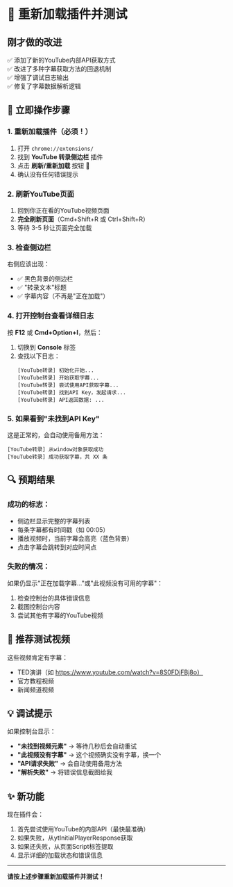 # 🔄 重新加载插件并测试

## 刚才做的改进

✅ 添加了新的YouTube内部API获取方式  
✅ 改进了多种字幕获取方法的回退机制  
✅ 增强了调试日志输出  
✅ 修复了字幕数据解析逻辑  

## 📝 立即操作步骤

### 1. 重新加载插件（必须！）

1. 打开 `chrome://extensions/`
2. 找到 **YouTube 转录侧边栏** 插件
3. 点击 **刷新/重新加载** 按钮 🔄
4. 确认没有任何错误提示

### 2. 刷新YouTube页面

1. 回到你正在看的YouTube视频页面
2. **完全刷新页面**（Cmd+Shift+R 或 Ctrl+Shift+R）
3. 等待 3-5 秒让页面完全加载

### 3. 检查侧边栏

右侧应该出现：
- ✅ 黑色背景的侧边栏
- ✅ "转录文本"标题
- ✅ 字幕内容（不再是"正在加载"）

### 4. 打开控制台查看详细日志

按 **F12** 或 **Cmd+Option+I**，然后：

1. 切换到 **Console** 标签
2. 查找以下日志：
   ```
   [YouTube转录] 初始化开始...
   [YouTube转录] 开始获取字幕...
   [YouTube转录] 尝试使用API获取字幕...
   [YouTube转录] 找到API Key，发起请求...
   [YouTube转录] API返回数据: ...
   ```

### 5. 如果看到"未找到API Key"

这是正常的，会自动使用备用方法：
```
[YouTube转录] 从window对象获取成功
[YouTube转录] 成功获取字幕，共 XX 条
```

## 🔍 预期结果

### 成功的标志：
- 侧边栏显示完整的字幕列表
- 每条字幕都有时间戳（如 00:05）
- 播放视频时，当前字幕会高亮（蓝色背景）
- 点击字幕会跳转到对应时间点

### 失败的情况：
如果仍显示"正在加载字幕..."或"此视频没有可用的字幕"：
1. 检查控制台的具体错误信息
2. 截图控制台内容
3. 尝试其他有字幕的YouTube视频

## 🎯 推荐测试视频

这些视频肯定有字幕：
- TED演讲（如 https://www.youtube.com/watch?v=8S0FDjFBj8o）
- 官方教程视频
- 新闻频道视频

## 💡 调试提示

如果控制台显示：
- **"未找到视频元素"** → 等待几秒后会自动重试
- **"此视频没有字幕"** → 这个视频确实没有字幕，换一个
- **"API请求失败"** → 会自动使用备用方法
- **"解析失败"** → 将错误信息截图给我

## ✨ 新功能

现在插件会：
1. 首先尝试使用YouTube的内部API（最快最准确）
2. 如果失败，从ytInitialPlayerResponse获取
3. 如果还失败，从页面Script标签提取
4. 显示详细的加载状态和错误信息

---

**请按上述步骤重新加载插件并测试！**